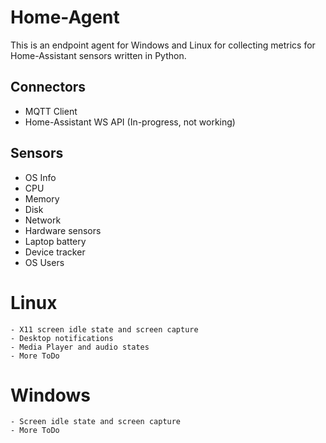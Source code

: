 # Home-Agent


This is an endpoint agent for Windows and Linux for collecting metrics for Home-Assistant sensors written in Python.

## Connectors
  - MQTT Client
  - Home-Assistant WS API (In-progress, not working)


## Sensors
  - OS Info
  - CPU
  - Memory
  - Disk
  - Network
  - Hardware sensors
  - Laptop battery
  - Device tracker
  - OS Users
  
  
  

  # Linux
  
    - X11 screen idle state and screen capture
    - Desktop notifications
    - Media Player and audio states
    - More ToDo
    
  # Windows
  
    - Screen idle state and screen capture
    - More ToDo
    
    



